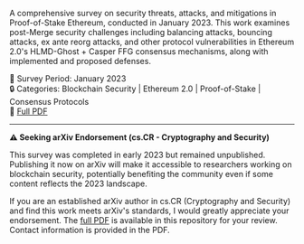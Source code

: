 A comprehensive survey on security threats, attacks, and mitigations in Proof-of-Stake Ethereum, conducted in January 2023. This work examines post-Merge security challenges including balancing attacks, bouncing attacks, ex ante reorg attacks, and other protocol vulnerabilities in Ethereum 2.0's HLMD-Ghost + Casper FFG consensus mechanisms, along with implemented and proposed defenses.

📅 Survey Period: January 2023  
🔒 Categories: Blockchain Security | Ethereum 2.0 | Proof-of-Stake | Consensus Protocols  
📄 [Full PDF](./A%20survey%20on%20security%20of%20Proof-of-Stake%20(PoS)%20Ethereum.pdf)

---

**⚠️ Seeking arXiv Endorsement (cs.CR - Cryptography and Security)**

This survey was completed in early 2023 but remained unpublished. Publishing it now on arXiv will make it accessible to researchers working on blockchain security, potentially benefiting the community even if some content reflects the 2023 landscape.

If you are an established arXiv author in cs.CR (Cryptography and Security) and find this work meets arXiv's standards, I would greatly appreciate your endorsement. The [full PDF](./A%20survey%20on%20security%20of%20Proof-of-Stake%20(PoS)%20Ethereum.pdf) is available in this repository for your review. Contact information is provided in the PDF.
